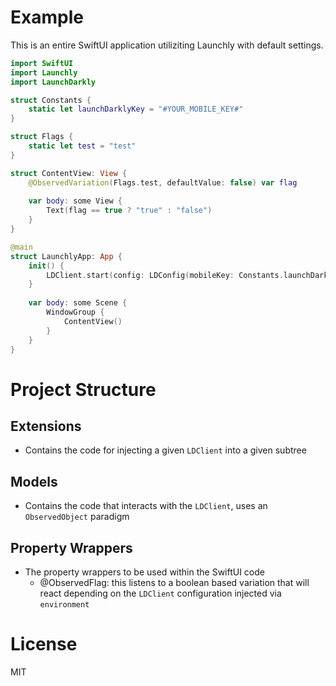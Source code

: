 # Example

This is an entire SwiftUI application utiliziting Launchly with default settings.

```swift
import SwiftUI
import Launchly
import LaunchDarkly

struct Constants {
    static let launchDarklyKey = "#YOUR_MOBILE_KEY#"
}

struct Flags {
    static let test = "test"
}

struct ContentView: View {
    @ObservedVariation(Flags.test, defaultValue: false) var flag
    
    var body: some View {
        Text(flag == true ? "true" : "false")
    }
}

@main
struct LaunchlyApp: App {
    init() {
        LDClient.start(config: LDConfig(mobileKey: Constants.launchDarklyKey))
    }
    
    var body: some Scene {
        WindowGroup {
            ContentView()
        }
    }
}
```

# Project Structure

## Extensions
- Contains the code for injecting a given `LDClient` into a given subtree 

## Models
- Contains the code that interacts with the `LDClient`, uses an `ObservedObject` paradigm

## Property Wrappers
- The property wrappers to be used within the SwiftUI code
    - @ObservedFlag: this listens to a boolean based variation that will react depending on the `LDClient` configuration injected via `environment`
    
# License
MIT
